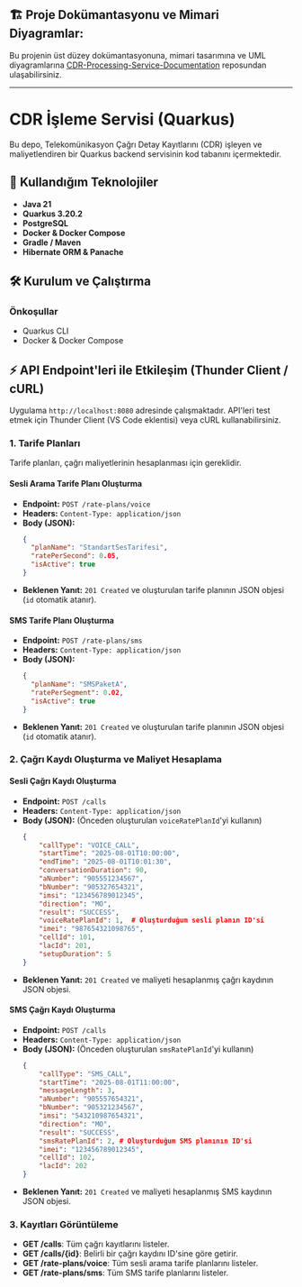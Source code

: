 ## **🏗️ Proje Dokümantasyonu ve Mimari Diyagramlar:**

Bu projenin üst düzey dokümantasyonuna, mimari tasarımına ve UML diyagramlarına [CDR-Processing-Service-Documentation](https://github.com/TunaCevik/CDR-Processing-Service-Documentation) reposundan ulaşabilirsiniz.

---

# CDR İşleme Servisi (Quarkus)

Bu depo, Telekomünikasyon Çağrı Detay Kayıtlarını (CDR) işleyen ve maliyetlendiren bir Quarkus backend servisinin kod tabanını içermektedir.

## 🚀 Kullandığım Teknolojiler

- **Java 21**
- **Quarkus 3.20.2**
- **PostgreSQL**
- **Docker & Docker Compose**
- **Gradle / Maven**
- **Hibernate ORM & Panache**

## 🛠️ Kurulum ve Çalıştırma

### Önkoşullar

- Quarkus CLI
- Docker & Docker Compose

## ⚡ API Endpoint'leri ile Etkileşim (Thunder Client / cURL)

Uygulama `http://localhost:8080` adresinde çalışmaktadır. API'leri test etmek için Thunder Client (VS Code eklentisi) veya cURL kullanabilirsiniz.

### 1\. Tarife Planları

Tarife planları, çağrı maliyetlerinin hesaplanması için gereklidir.

#### Sesli Arama Tarife Planı Oluşturma

- **Endpoint:** `POST /rate-plans/voice`
- **Headers:** `Content-Type: application/json`
- **Body (JSON):**
  ```json
  {
    "planName": "StandartSesTarifesi",
    "ratePerSecond": 0.05,
    "isActive": true
  }
  ```
- **Beklenen Yanıt:** `201 Created` ve oluşturulan tarife planının JSON objesi (`id` otomatik atanır).

#### SMS Tarife Planı Oluşturma

- **Endpoint:** `POST /rate-plans/sms`
- **Headers:** `Content-Type: application/json`
- **Body (JSON):**
  ```json
  {
    "planName": "SMSPaketA",
    "ratePerSegment": 0.02,
    "isActive": true
  }
  ```
- **Beklenen Yanıt:** `201 Created` ve oluşturulan tarife planının JSON objesi (`id` otomatik atanır).

### 2\. Çağrı Kaydı Oluşturma ve Maliyet Hesaplama

#### Sesli Çağrı Kaydı Oluşturma

- **Endpoint:** `POST /calls`
- **Headers:** `Content-Type: application/json`
- **Body (JSON):** (Önceden oluşturulan `voiceRatePlanId`'yi kullanın)
  ```json
  {
      "callType": "VOICE_CALL",
      "startTime": "2025-08-01T10:00:00",
      "endTime": "2025-08-01T10:01:30",
      "conversationDuration": 90,
      "aNumber": "905551234567",
      "bNumber": "905327654321",
      "imsi": "123456789012345",
      "direction": "MO",
      "result": "SUCCESS",
      "voiceRatePlanId": 1,  # Oluşturduğum sesli planın ID'si
      "imei": "987654321098765",
      "cellId": 101,
      "lacId": 201,
      "setupDuration": 5
  }
  ```
- **Beklenen Yanıt:** `201 Created` ve maliyeti hesaplanmış çağrı kaydının JSON objesi.

#### SMS Çağrı Kaydı Oluşturma

- **Endpoint:** `POST /calls`
- **Headers:** `Content-Type: application/json`
- **Body (JSON):** (Önceden oluşturulan `smsRatePlanId`'yi kullanın)
  ```json
  {
      "callType": "SMS_CALL",
      "startTime": "2025-08-01T11:00:00",
      "messageLength": 3,
      "aNumber": "905557654321",
      "bNumber": "905321234567",
      "imsi": "543210987654321",
      "direction": "MO",
      "result": "SUCCESS",
      "smsRatePlanId": 2, # Oluşturduğum SMS planının ID'si
      "imei": "123456789012345",
      "cellId": 102,
      "lacId": 202
  }
  ```
- **Beklenen Yanıt:** `201 Created` ve maliyeti hesaplanmış SMS kaydının JSON objesi.

### 3\. Kayıtları Görüntüleme

- **GET /calls**: Tüm çağrı kayıtlarını listeler.
- **GET /calls/{id}**: Belirli bir çağrı kaydını ID'sine göre getirir.
- **GET /rate-plans/voice**: Tüm sesli arama tarife planlarını listeler.
- **GET /rate-plans/sms**: Tüm SMS tarife planlarını listeler.
